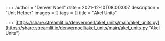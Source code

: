 +++
author = "Denver Noell"
date = 2021-12-10T08:00:00Z
description = "Unit Helper"
images = []
tags = []
title = "Akel Units"

+++
[https://share.streamlit.io/denvernoell/akel_units/main/akel_units.py](https://share.streamlit.io/denvernoell/akel_units/main/akel_units.py "Akel Units")